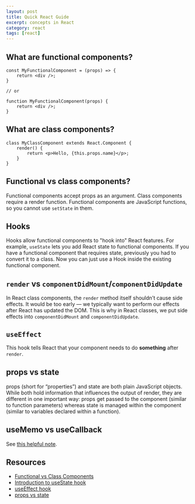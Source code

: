```yaml
---
layout: post
title: Quick React Guide
excerpt: concepts in React
category: react
tags: [react]
---
```


## What are functional components?
```
const MyFunctionalComponent = (props) => {
    return <div />;
}

// or

function MyFunctionalComponent(props) {
    return <div />;
}
```

## What are class components?
```
class MyClassComponent extends React.Component {
    render() {
        return <p>Hello, {this.props.name}</p>;
    }
}
```

## Functional vs class components?
Functional components accept props as an argument. Class components require a render function. Functional components are JavaScript functions, so you cannot use `setState` in them.

## Hooks
Hooks allow functional components to "hook into" React features. For example, `useState` lets you add React state to functional components. If you have a functional component that requires state, previously you had to convert it to a class. Now you can just use a Hook inside the existing functional component.

## `render` vs `componentDidMount`/`componentDidUpdate`
In React class components, the `render` method itself shouldn’t cause side effects. It would be too early — we typically want to perform our effects after React has updated the DOM. This is why in React classes, we put side effects into `componentDidMount` and `componentDidUpdate`.

## `useEffect`
This hook tells React that your component needs to do **something** after `render`.

## props vs state
props (short for “properties”) and state are both plain JavaScript objects. While both hold information that influences the output of render, they are different in one important way: props get passed to the component (similar to function parameters) whereas state is managed within the component (similar to variables declared within a function).

## useMemo vs useCallback
See [this helpful note](https://dmitripavlutin.com/react-usememo-hook/).

## Resources
* [Functional vs Class Components](https://djoech.medium.com/functional-vs-class-components-in-react-231e3fbd7108)
* [Introduction to useState hook](https://reactjs.org/docs/hooks-state.html)
* [useEffect hook](https://reactjs.org/docs/hooks-effect.html)
* [props vs state](https://reactjs.org/docs/faq-state.html)